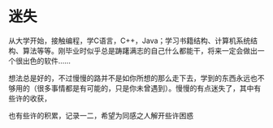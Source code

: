 # 迷失

从大学开始，接触编程，学C语言，C++，Java；学习书籍结构、计算机系统结构、算法等等。刚毕业时似乎总是踌躇满志的自己什么都能干，将来一定会做出一个很出色的软件……

想法总是好的，不过慢慢的路并不是如你所想的那么走下去，学到的东西永远也不够用的（很多事情都是有可能的，只是你未曾遇到）。慢慢的有点迷失了，其中有些许的收获，

也有些许的积累，记录一二，希望为同感之人解开些许困惑





